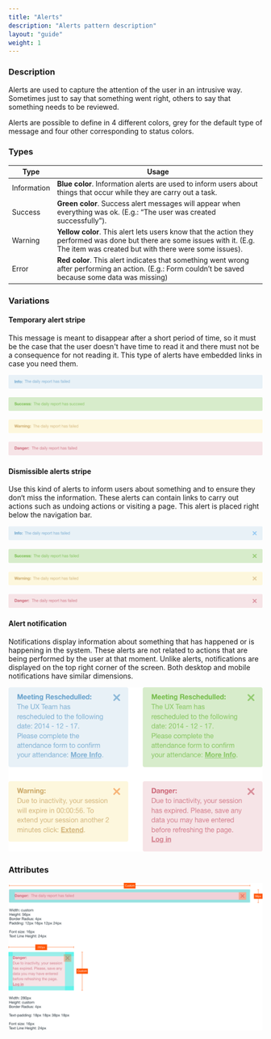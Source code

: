 ```yaml
---
title: "Alerts"
description: "Alerts pattern description"
layout: "guide"
weight: 1
---
```


### Description

Alerts are used to capture the attention of the user in an intrusive way. Sometimes just to say that something went right, others to say that something needs to be reviewed.

Alerts are possible to define in 4 different colors, grey for the default type of message and four other corresponding to status colors.

### Types

| Type | Usage |
| ----- | ----- |
| Information | **Blue color**. Information alerts are used to inform users about things that occur while they are carry out a task. |
| Success | **Green color**. Success alert messages will appear when everything was ok. (E.g.: “The user was created successfully”). |
| Warning | **Yellow color**. This alert lets users know that the action they performed was done but there are some issues with it. (E.g. The item was created but with there were some issues). |
| Error | **Red color**. This alert indicates that something went wrong after performing an action. (E.g.: Form couldn’t be saved because some data was missing) |

### Variations

#### Temporary alert stripe
This message is meant to disappear after a short period of time, so it must be the case that the user doesn't have time to read it and there must not be a consequence for not reading it. This type of alerts have embedded links in case you need them.

![temporary information alert stripe](../../../images/alertTemporaryInfo.png)

![temporary success alert stripe](../../../images/alertTemporarySuccess.png)

![temporary warning alert stripe](../../../images/alertTemporaryWarning.png)

![temporary error alert stripe](../../../images/alertTemporaryError.png)

#### Dismissible alerts stripe
Use this kind of alerts to inform users about something and to ensure they don‘t miss the information. These alerts can contain links to carry out actions such as undoing actions or visiting a page.
This alert is placed right below the navigation bar.

![dismiss information alert stripe](../../../images/alertDismissInfo.png)

![dismiss success alert stripe](../../../images/alertDismissSuccess.png)

![dismiss warning alert stripe](../../../images/alertDismissWarning.png)

![dismiss error alert stripe](../../../images/alertDismissError.png)

#### Alert notification				
Notifications display information about something that has happened or is happening in the system. These alerts are not related to actions that are being performed by the user at that moment. Unlike alerts, notifications are displayed on the top right corner of the screen. Both desktop and mobile notifications have similar dimensions.

![set of four notification alerts](../../../images/alertsNotification.png) 

### Attributes

![attributes for stripe alerts and notification alerts](../../../images/alertAttributes.png)


